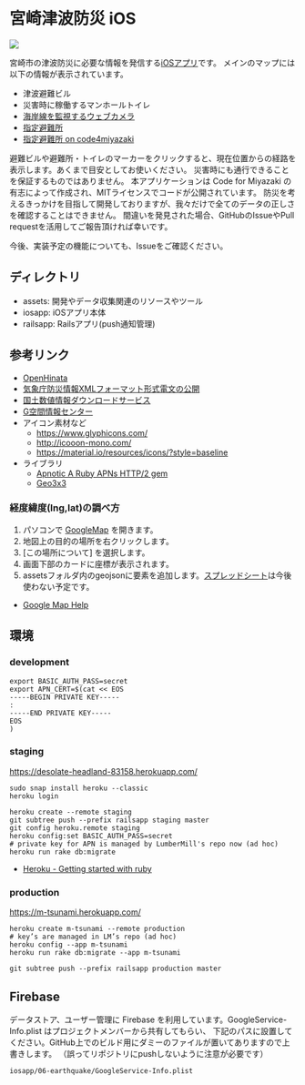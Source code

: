# 宮崎津波防災 iOS

![](https://github.com/codeformiyazaki/m-tsunami-ios/workflows/CI/badge.svg)

宮崎市の津波防災に必要な情報を発信する[iOSアプリ](https://apps.apple.com/us/app/%E5%AE%AE%E5%B4%8E%E6%B4%A5%E6%B3%A2%E9%98%B2%E7%81%BD/id1462576599?ls=1)です。
メインのマップには以下の情報が表示されています。

- 津波避難ビル
- 災害時に稼働するマンホールトイレ
- [海岸線を監視するウェブカメラ](https://www.ii-nami.com/)
- [指定避難所](https://www.geospatial.jp/ckan/dataset/hinanbasho/resource/b2b56005-9c68-432c-8fa8-6cb312459a08)
- [指定避難所 on code4miyazaki](https://github.com/code4miyazaki/geojson/blob/master/hinanzyo.geojson)

避難ビルや避難所・トイレのマーカーをクリックすると、現在位置からの経路を表示します。あくまで目安としてお使いください。
災害時にも通行できることを保証するものではありません。
本アプリケーションは Code for Miyazaki の有志によって作成され、MITライセンスでコードが公開されています。
防災を考えるきっかけを目指して開発しておりますが、我々だけで全てのデータの正しさを確認することはできません。
間違いを発見された場合、GitHubのIssueやPull requestを活用してご報告頂ければ幸いです。

今後、実装予定の機能についても、Issueをご確認ください。

## ディレクトリ
- assets: 開発やデータ収集関連のリソースやツール
- iosapp: iOSアプリ本体
- railsapp: Railsアプリ(push通知管理)

## 参考リンク

- [OpenHinata](https://kenzkenz.xsrv.jp/aaa)
- [気象庁防災情報XMLフォーマット形式電文の公開](http://xml.kishou.go.jp/xmlpull.html)
- [国土数値情報ダウンロードサービス](http://nlftp.mlit.go.jp/ksj/)
- [G空間情報センター](https://www.geospatial.jp/gp_front/)
- アイコン素材など
  - https://www.glyphicons.com/
  - http://icooon-mono.com/
  - https://material.io/resources/icons/?style=baseline
- ライブラリ
  - [Apnotic A Ruby APNs HTTP/2 gem](https://github.com/ostinelli/apnotic)
  - [Geo3x3](https://github.com/taisukef/Geo3x3)

### 経度緯度(lng,lat)の調べ方

1. パソコンで [GoogleMap](https://www.google.co.jp/maps) を開きます。
2. 地図上の目的の場所を右クリックします。
3. [この場所について] を選択します。
4. 画面下部のカードに座標が表示されます。
5. assetsフォルダ内のgeojsonに要素を追加します。[スプレッドシート](https://docs.google.com/spreadsheets/d/1FdGLrjkuGBtYe4DSTrTFV861ukzReuXsBDEJsw8oS1M/edit?usp=sharing)は今後使わない予定です。

- [Google Map Help](https://support.google.com/maps/answer/18539?co=GENIE.Platform%3DDesktop&hl=ja)


## 環境
### development
```
export BASIC_AUTH_PASS=secret
export APN_CERT=$(cat << EOS
-----BEGIN PRIVATE KEY-----
:
-----END PRIVATE KEY-----
EOS
)
```

### staging
https://desolate-headland-83158.herokuapp.com/

```
sudo snap install heroku --classic
heroku login

heroku create --remote staging
git subtree push --prefix railsapp staging master
git config heroku.remote staging
heroku config:set BASIC_AUTH_PASS=secret
# private key for APN is managed by LumberMill's repo now (ad hoc)
heroku run rake db:migrate
```
- [Heroku - Getting started with ruby](https://devcenter.heroku.com/articles/getting-started-with-ruby)

### production
https://m-tsunami.herokuapp.com/

```
heroku create m-tsunami --remote production
# key’s are managed in LM’s repo (ad hoc)
heroku config --app m-tsunami
heroku run rake db:migrate --app m-tsunami
```

```
git subtree push --prefix railsapp production master
```

## Firebase

データストア、ユーザー管理に Firebase を利用しています。GoogleService-Info.plist はプロジェクトメンバーから共有してもらい、
下記のパスに設置してください。GitHub上でのビルド用にダミーのファイルが置いてありますので上書きします。
（誤ってリポジトリにpushしないように注意が必要です）

```
iosapp/06-earthquake/GoogleService-Info.plist
```
